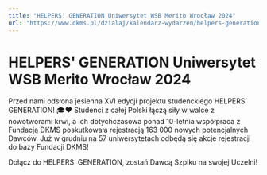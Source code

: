 ```yaml
---
title: "HELPERS' GENERATION Uniwersytet WSB Merito Wrocław 2024"
url: "https://www.dkms.pl/dzialaj/kalendarz-wydarzen/helpers-generation-uniwersytet-wsb-merito-wroclaw-zima2024"
---
```


# HELPERS' GENERATION Uniwersytet WSB Merito Wrocław 2024

Przed nami odsłona jesienna XVI edycji projektu studenckiego HELPERS’ GENERATION! 🎓❤️ Studenci z całej Polski łączą siły w walce z nowotworami krwi, a ich dotychczasowa ponad 10\-letnia współpraca z Fundacją DKMS poskutkowała rejestracją 163 000 nowych potencjalnych Dawców. Już w grudniu na 57 uniwersytetach odbędą się akcje rejestracji do bazy Fundacji DKMS!


Dołącz do HELPERS’ GENERATION, zostań Dawcą Szpiku na swojej Uczelni!


